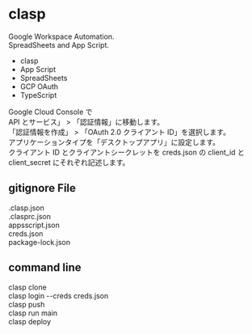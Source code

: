 # clasp

Google Workspace Automation.  
SpreadSheets and App Script.

- clasp
- App Script
- SpreadSheets
- GCP OAuth
- TypeScript

Google Cloud Console で  
API とサービス」 > 「認証情報」に移動します。  
「認証情報を作成」 > 「OAuth 2.0 クライアント ID」を選択します。  
アプリケーションタイプを「デスクトップアプリ」に設定します。  
クライアント ID とクライアントシークレットを creds.json の client_id と client_secret にそれぞれ記述します。

## gitignore File

.clasp.json  
.clasprc.json  
appsscript.json  
creds.json  
package-lock.json

## command line

clasp clone <projectId>  
clasp login --creds creds.json  
clasp push  
clasp run main  
clasp deploy
